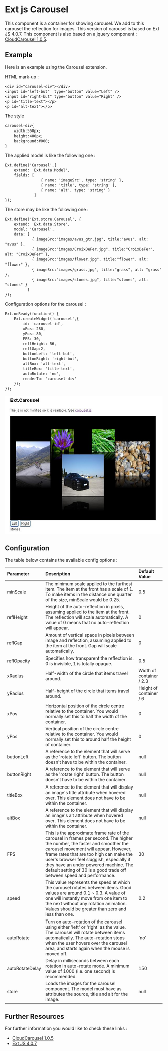 Ext js Carousel
===============
This component is a container for showing carousel. We add to this carousel the reflection for images. 
This version of carousel is based on Ext JS 4.0.7. This component is also based on a jquery component : 
[CloudCarousel 1.0.5](http://www.professorcloud.com).

Example
-------
Here is an example using the Carousel extension.

HTML mark-up :

```
<div id="carousel-div"></div>
<input id="left-but"  type="button" value="Left" />
<input id="right-but" type="button" value="Right" />
<p id="title-text"></p>
<p id="alt-text"></p>
```

The style
```
carousel-div{
    width:560px; 
    height:400px; 
    background:#000; 
}
```

The applied model is like the following one :
```
Ext.define('Carousel',{ 
    extend: 'Ext.data.Model',
    fields: [ 
                { name: 'imageSrc', type: 'string' },
                { name: 'title', type: 'string' },
                { name: 'alt', type: 'string' }
             ] 
});
```

The store may be like the following one :
```
Ext.define('Ext.store.Carousel', { 
    extend: 'Ext.data.Store',
    model: 'Carousel', 
    data: [
            { imageSrc:"images/avus_gtr.jpg", title:"avus", alt: "avus" },
            { imageSrc:"images/CroixDeFer.jpg", title:"CroixDeFer", alt: "CroixDeFer" },
            { imageSrc:"images/flower.jpg", title:"flower", alt: "flower" },
            { imageSrc:"images/grass.jpg", title:"grass", alt: "grass" },
            { imageSrc:"images/stones.jpg", title:"stones", alt: "stones" } 
          ] 
});
```

Configuration options for the carousel :
```
Ext.onReady(function() { 
    Ext.createWidget('carousel',{ 
        id: 'carousel-id', 
        xPos: 280, 
        yPos: 80, 
        FPS: 30, 
        reflHeight: 56, 
        reflGap:2, 
        buttonLeft: 'left-but', 
        buttonRight: 'right-but', 
        altBox: 'alt-text', 
        titleBox: 'title-text', 
        autoRotate: 'no', 
        renderTo: 'carousel-div' 
    }); 
});
```
<img class="img-responsive" src="doc/carousel.jpg" />

Configuration
-------------

The table below contains the available config options :

|Parameter|Description|Default Value| 
|:------------|:--------------|:----------------| 
|minScale |The minimum scale applied to the furthest item. The item at the front has a scale of 1. To make items in the distance one quarter of the size, minScale would be 0.25.|0.5 | 
|reflHeight |Height of the auto-reflection in pixels, assuming applied to the item at the front. The reflection will scale automatically. A value of 0 means that no auto-reflection will appear.|0 | 
|reflGap |Amount of vertical space in pixels between image and reflection, assuming applied to the item at the front. Gap will scale automatically.|0 | 
|reflOpacity |Specifies how transparent the reflection is. 0 is invisible, 1 is totally opaque.|0.5 | 
|xRadius |Half-width of the circle that items travel around.|Width of container / 2.3| 
|yRadius |Half-height of the circle that items travel around.|Height of container / 6| 
|xPos |Horizontal position of the circle centre relative to the container. You would normally set this to half the width of the container.|0 | 
|yPos |Vertical position of the circle centre relative to the container. You would normally set this to around half the height of container.|0 | 
|buttonLeft |A reference to the element that will serve as the 'rotate left' button. The button doesn't have to be within the container.|null | 
|buttonRight |A reference to the element that will serve as the 'rotate right' button. The button doesn't have to be within the container.|null | 
|titleBox |A reference to the element that will display an image's title attribute when hovered over. This element does not have to be within the container.|null | 
|altBox |A reference to the element that will display an image's alt attribute when hovered over. This element does not have to be within the container.|null | 
|FPS |This is the approximate frame rate of the carousel in frames per second. The higher the number, the faster and smoother the carousel movement will appear. However, frame rates that are too high can make the user's browser feel sluggish, especially if they have an under powered machine. The default setting of 30 is a good trade off between speed and performance.|30 | 
|speed |This value represents the speed at which the carousel rotates between items. Good values are around 0.1 ~ 0.3. A value of one will instantly move from one item to the next without any rotation animation. Values should be greater than zero and less than one.|0.2 | 
|autoRotate |Turn on auto-rotation of the carousel using either 'left' or 'right' as the value. The carousel will rotate between items automatically. The auto-rotation stops when the user hovers over the carousel area, and starts again when the mouse is moved off.|'no' | 
|autoRotateDelay|Delay in milliseconds between each rotation in auto-rotate mode. A minimum value of 1000 (i.e. one second) is recommended.|150 | 
|store |Loads the images for the carousel component. The model must have as attributes the source, title and alt for the image.|null |

Further Resources
-----------------
For further information you would like to check these links :

* [CloudCarousel 1.0.5](http://www.professorcloud.com/mainsite/carousel.htm)
* [Ext JS 4.0.7](http://docs.sencha.com/extjs/4.0.7/#!/api/Ext)